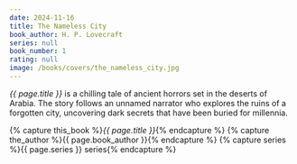 ```yaml
---
date: 2024-11-16
title: The Nameless City
book_author: H. P. Lovecraft
series: null
book_number: 1
rating: null
image: /books/covers/the_nameless_city.jpg
---
```


<cite class="book-title">{{ page.title }}</cite> is a chilling tale of ancient
horrors set in the deserts of Arabia. The story follows an unnamed narrator
who explores the ruins of a forgotten city, uncovering dark secrets that have
been buried for millennia.

{% capture this_book %}<cite class="book-title">{{ page.title }}</cite>{% endcapture %}
{% capture the_author %}<span class="author-name">{{ page.book_author }}</span>{% endcapture %}
{% capture series %}<span class="book-series">{{ page.series }}</span> series{% endcapture %}
